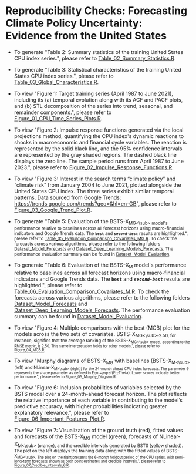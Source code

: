 # Reproducibility Checks: Forecasting Climate Policy Uncertainty: Evidence from the United States

* To generate "Table 2: Summary statistics of the training United States CPU index series.", please refer to [Table_02_Summary_Statistics.R](https://github.com/Donia-212/Forecasting-the-US-Climate-Policy-Uncertainty-using-Bayesian-Machine-Learning/blob/main/Table_02_Summary_Statistics.R).

* To generate "Table 3: Statistical characteristics of the training United States CPU index series.", please refer to [Table_03_Global_Characteristics.R](https://github.com/Donia-212/Forecasting-the-US-Climate-Policy-Uncertainty-using-Bayesian-Machine-Learning/blob/main/Table_03_Global_Characteristics.R).

* To view "Figure 1: Target training series (April 1987 to June 2021), including its (a) temporal evolution along with its ACF and PACF plots, and (b) STL decomposition of the series into trend, seasonal, and remainder components.", please refer to [Figure_01_CPU_Time_Series_Plots.R](https://github.com/Donia-212/Forecasting-the-US-Climate-Policy-Uncertainty-using-Bayesian-Machine-Learning/blob/main/Figure_01_CPU_Time_Series_Plots.R).

* To view "Figure 2: Impulse response functions generated via the local projections method, quantifying the CPU index's dynamic reactions to shocks in macroeconomic and financial cycle variables. The reaction is represented by the solid black line, and the 95\% confidence intervals are represented by the gray shaded regions. The dashed black line displays the zero line. The sample period runs from April 1987 to June 2023.", please refer to [Figure_02_Impulse_Response_Functions.R](https://github.com/Donia-212/Forecasting-the-US-Climate-Policy-Uncertainty-using-Bayesian-Machine-Learning/blob/main/Figure_02_Impulse_Response_Functions.R).

* To view "Figure 3: Interest in the search terms “climate policy” and “climate risk” from January 2004 to June 2021, plotted alongside the United States CPU index. The three series exhibit similar temporal patterns. Data sourced from Google Trends: https://trends.google.com/trends?geo=&hl=en-GB", please refer to [Figure_03_Google_Trend_Plot.R](https://github.com/Donia-212/Forecasting-the-US-Climate-Policy-Uncertainty-using-Bayesian-Machine-Learning/blob/main/Figure_03_Google_Trend_Plot.R).

* To generate "Table 5: Evaluation of the BSTS-X<sub>MG<\sub> model's performance relative to baselines across all forecast horizons using macro-financial indicators and Google Trends data. The **`best`** and ***`second-best`*** results are highlighted.", please refer to [Table_05_Evaluation_Comparison_Covariates_MG.R](https://github.com/Donia-212/Forecasting-the-US-Climate-Policy-Uncertainty-using-Bayesian-Machine-Learning/blob/main/Table_05_Evaluation_Comparison_Covariates_MG.R). To check the forecasts across various algorithms, please refer to the following folders [Dataset_Model_Forecasts](https://github.com/Donia-212/Climate_Policy_Uncertainty_Forecasting/tree/main/Dataset/Dataset_Model_Forecasts/Models%20-%20Macroeconomic%20%2B%20Google) and [Dataset_Deep_Learning_Models_Forecasts](https://github.com/Donia-212/Climate_Policy_Uncertainty_Forecasting/tree/main/Dataset/Dataset_Deep_Learning_Models_Forecasts/Models%20-%20Macroeconomic%20%2B%20Google). The performance evaluation summary can be found in [Dataset_Model_Evaluation](https://github.com/Donia-212/Climate_Policy_Uncertainty_Forecasting/blob/main/Dataset/Dataset_Model_Evaluation/Results%20Combined%20-%20Macroeconomic%20%2B%20Google.xlsx).

* To generate "Table 6: Evaluation of the BSTS-X<sub>M</sub> model's performance relative to baselines across all forecast horizons using macro-financial indicators and Google Trends data. The **`best`** and ***`second-best`*** results are highlighted.", please refer to [Table_06_Evaluation_Comparison_Covariates_M.R](https://github.com/Donia-212/Forecasting-the-US-Climate-Policy-Uncertainty-using-Bayesian-Machine-Learning/blob/main/Table_06_Evaluation_Comparison_Covariates_M.R). To check the forecasts across various algorithms, please refer to the following folders [Dataset_Model_Forecasts](https://github.com/Donia-212/Climate_Policy_Uncertainty_Forecasting/tree/main/Dataset/Dataset_Model_Forecasts/Models%20-%20Macroeconomic) and [Dataset_Deep_Learning_Models_Forecasts](https://github.com/Donia-212/Climate_Policy_Uncertainty_Forecasting/tree/main/Dataset/Dataset_Deep_Learning_Models_Forecasts/Models%20-%20Macroeconomic). The performance evaluation summary can be found in [Dataset_Model_Evaluation](https://github.com/Donia-212/Climate_Policy_Uncertainty_Forecasting/blob/main/Dataset/Dataset_Model_Evaluation/Results%20Combined%20-%20Macroeconomic.xlsx).

* To view "Figure 4: Multiple comparisons with the best (MCB) plot for the models across the two sets of covariates. BSTS-X<sub>MG<\sub>-2.50, for instance, signifies that the average ranking of the BSTS-X<sub>MG<\sub> model, according to the RMSE metric, is 2.50. This same interpretation holds for other models.", please refer to [Figure_04_MCB.R](https://github.com/Donia-212/Forecasting-the-US-Climate-Policy-Uncertainty-using-Bayesian-Machine-Learning/blob/main/Figure_04_MCB.R).

* To view "Murphy diagrams of BSTS-X<sub>MG</sub> with baselines (BSTS-X<sub>M<\sub> (left) and NLinear-X<sub>M<\sub> (right)) for the 24-month ahead CPU index forecasts. The parameter $\theta$ represents the shape parameter as defined in Eqn.~\eqref{Eq:Theta}. Lower scores indicate better performance.", please refer to [Figure_05_Murphy_Diagram.R](https://github.com/Donia-212/Forecasting-the-US-Climate-Policy-Uncertainty-using-Bayesian-Machine-Learning/blob/main/Figure_05_Murphy_Diagram.R).
  
* To view "Figure 6: Inclusion probabilities of variables selected by the BSTS model over a 24-month-ahead forecast horizon. The plot reflects the relative importance of each variable in contributing to the model’s predictive accuracy, with higher probabilities indicating greater explanatory relevance.", please refer to [Figure_06_Important_Features_Plot.R](https://github.com/Donia-212/Forecasting-the-US-Climate-Policy-Uncertainty-using-Bayesian-Machine-Learning/blob/main/Figure_06_Important_Features_Plot.R).

* To view "Figure 7: Visualization of the ground truth (red), fitted values and forecasts of the BSTS-X<sub>MG</sub> model (green), forecasts of NLinear-X<sub>M<\sub> (orange), and the credible intervals generated by BSTS (yellow shaded). The plot on the left displays the training data along with the fitted values of BSTS-X<sub>MG<\sub>. The plot on the right presents the 6-month holdout period of the CPU series, with semi-long-term forecasts shown as both point estimates and credible intervals.", please refer to [Figure_07_Credible_Intervals_6.R](https://github.com/Donia-212/Climate_Policy_Uncertainty_Forecasting/blob/main/Figure_07_Credible_Intervals_6.R).

